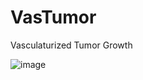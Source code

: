 # VasTumor
Vasculaturized Tumor Growth

![image](https://github.com/PhantomOtter/VasTumor/assets/98802462/7cb3d087-3c03-4fcc-a820-61938b106b30)
